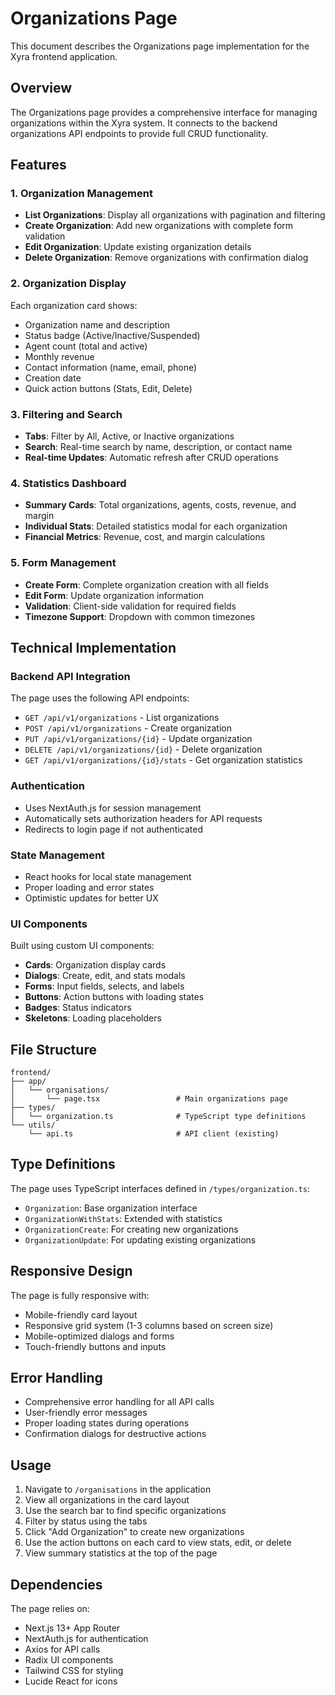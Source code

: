# Organizations Page

This document describes the Organizations page implementation for the Xyra frontend application.

## Overview

The Organizations page provides a comprehensive interface for managing organizations within the Xyra system. It connects to the backend organizations API endpoints to provide full CRUD functionality.

## Features

### 1. Organization Management
- **List Organizations**: Display all organizations with pagination and filtering
- **Create Organization**: Add new organizations with complete form validation
- **Edit Organization**: Update existing organization details
- **Delete Organization**: Remove organizations with confirmation dialog

### 2. Organization Display
Each organization card shows:
- Organization name and description
- Status badge (Active/Inactive/Suspended)
- Agent count (total and active)
- Monthly revenue
- Contact information (name, email, phone)
- Creation date
- Quick action buttons (Stats, Edit, Delete)

### 3. Filtering and Search
- **Tabs**: Filter by All, Active, or Inactive organizations
- **Search**: Real-time search by name, description, or contact name
- **Real-time Updates**: Automatic refresh after CRUD operations

### 4. Statistics Dashboard
- **Summary Cards**: Total organizations, agents, costs, revenue, and margin
- **Individual Stats**: Detailed statistics modal for each organization
- **Financial Metrics**: Revenue, cost, and margin calculations

### 5. Form Management
- **Create Form**: Complete organization creation with all fields
- **Edit Form**: Update organization information
- **Validation**: Client-side validation for required fields
- **Timezone Support**: Dropdown with common timezones

## Technical Implementation

### Backend API Integration
The page uses the following API endpoints:
- `GET /api/v1/organizations` - List organizations
- `POST /api/v1/organizations` - Create organization
- `PUT /api/v1/organizations/{id}` - Update organization
- `DELETE /api/v1/organizations/{id}` - Delete organization
- `GET /api/v1/organizations/{id}/stats` - Get organization statistics

### Authentication
- Uses NextAuth.js for session management
- Automatically sets authorization headers for API requests
- Redirects to login page if not authenticated

### State Management
- React hooks for local state management
- Proper loading and error states
- Optimistic updates for better UX

### UI Components
Built using custom UI components:
- **Cards**: Organization display cards
- **Dialogs**: Create, edit, and stats modals
- **Forms**: Input fields, selects, and labels
- **Buttons**: Action buttons with loading states
- **Badges**: Status indicators
- **Skeletons**: Loading placeholders

## File Structure

```
frontend/
├── app/
│   └── organisations/
│       └── page.tsx                 # Main organizations page
├── types/
│   └── organization.ts              # TypeScript type definitions
└── utils/
    └── api.ts                       # API client (existing)
```

## Type Definitions

The page uses TypeScript interfaces defined in `/types/organization.ts`:
- `Organization`: Base organization interface
- `OrganizationWithStats`: Extended with statistics
- `OrganizationCreate`: For creating new organizations
- `OrganizationUpdate`: For updating existing organizations

## Responsive Design

The page is fully responsive with:
- Mobile-friendly card layout
- Responsive grid system (1-3 columns based on screen size)
- Mobile-optimized dialogs and forms
- Touch-friendly buttons and inputs

## Error Handling

- Comprehensive error handling for all API calls
- User-friendly error messages
- Proper loading states during operations
- Confirmation dialogs for destructive actions

## Usage

1. Navigate to `/organisations` in the application
2. View all organizations in the card layout
3. Use the search bar to find specific organizations
4. Filter by status using the tabs
5. Click "Add Organization" to create new organizations
6. Use the action buttons on each card to view stats, edit, or delete
7. View summary statistics at the top of the page

## Dependencies

The page relies on:
- Next.js 13+ App Router
- NextAuth.js for authentication
- Axios for API calls
- Radix UI components
- Tailwind CSS for styling
- Lucide React for icons
